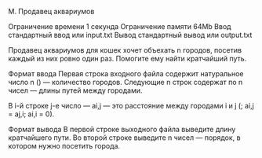 M. Продавец аквариумов

Ограничение времени	1 секунда
Ограничение памяти	64Mb
Ввод	стандартный ввод или input.txt
Вывод	стандартный вывод или output.txt

Продавец аквариумов для кошек хочет объехать n городов, посетив каждый из них ровно один раз. Помогите ему найти кратчайший путь.


Формат ввода
Первая строка входного файла содержит натуральное число n () — количество городов. Следующие n строк содержат по n чисел — длины путей между городами.

В i-й строке j-е число — ai,j — это расстояние между городами i и j (; ai,j = aj,i; ai,i = 0).

Формат вывода
В первой строке выходного файла выведите длину кратчайшего пути. Во второй строке выведите n чисел — порядок, в котором нужно посетить города.

